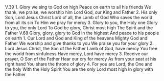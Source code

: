 V.39  1.    Glory we sing to God on high
		Peace on earth to all his friends
		We thank, we praise, we worship him
		Lord God, our King and Father
	    2.	His only Son, Lord Jesus Christ
		Lord of all, the Lamb of God
		Who saves the world from all its sin
		To Him we  pray for mercy
	    3.	Glory to you, the Holy one
		Glory to you, the only Lord
		To God be glory, Christ most high
		The Spirit and the Father
V.68	Glory,  glory, glory to God in the highest
		And peace to his people on earth
	1.	Our Lord and God and King of the heavens
		Mighty God and Father
		We worship and give thanks to you
		We praise you for your glory
	2.	Lord Jesus Christ, the Son of the Father
		Lamb of God, have mercy
		You free the world from sinfulness
		Have mercy, Lord have mercy
	3.	Receive our prayer, O Son of the Father
		Hear our cry for mercy
		As from your seat at his right hand
		You share the throne of glory
	4.	For you are Lord, the One and the holy
		With the Holy Spirit
		You are the only Lord most high
		In glory with the Father
